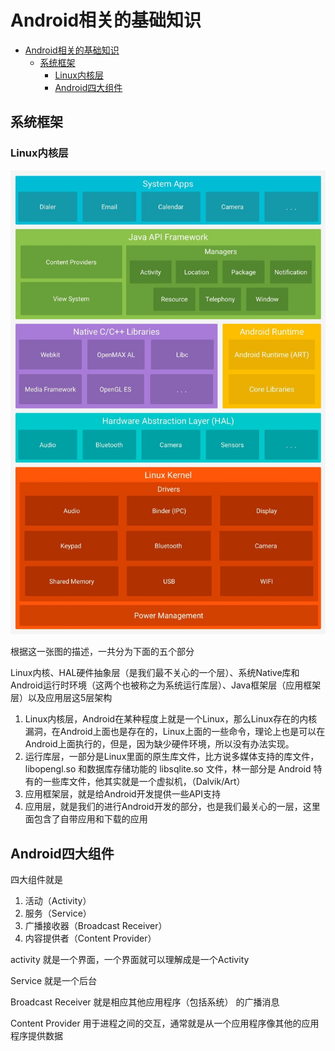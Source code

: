 # Android相关的基础知识

- [Android相关的基础知识](#android相关的基础知识)
  - [系统框架](#系统框架)
    - [Linux内核层](#linux内核层)
    - [Android四大组件](#android四大组件)

## 系统框架

### Linux内核层

![img](assets\1620.jpg)

根据这一张图的描述，一共分为下面的五个部分 

Linux内核、HAL硬件抽象层（是我们最不关心的一个层）、系统Native库和Android运行时环境（这两个也被称之为系统运行库层）、Java框架层（应用框架层）以及应用层这5层架构

1. Linux内核层，Android在某种程度上就是一个Linux，那么Linux存在的内核漏洞，在Android上面也是存在的，Linux上面的一些命令，理论上也是可以在Android上面执行的，但是，因为缺少硬件环境，所以没有办法实现。
2. 运行库层，一部分是Linux里面的原生库文件，比方说多媒体支持的库文件，libopengl.so 和数据库存储功能的 libsqlite.so 文件，林一部分是 Android 特有的一些库文件，他其实就是一个虚拟机，（Dalvik/Art）
3. 应用框架层，就是给Android开发提供一些API支持
4. 应用层，就是我们的进行Android开发的部分，也是我们最关心的一层，这里面包含了自带应用和下载的应用



## Android四大组件

四大组件就是

1. 活动（Activity）
2. 服务（Service）
3. 广播接收器（Broadcast Receiver）
4. 内容提供者（Content Provider）

activity 就是一个界面，一个界面就可以理解成是一个Activity

Service 就是一个后台

Broadcast Receiver 就是相应其他应用程序（包括系统） 的广播消息

Content Provider 用于进程之间的交互，通常就是从一个应用程序像其他的应用程序提供数据
